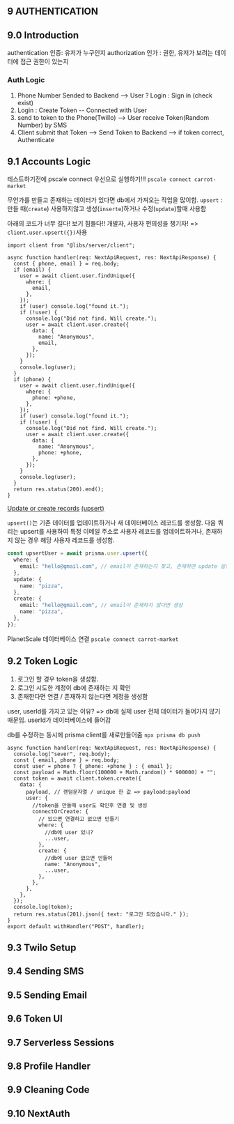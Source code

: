 ## 9 AUTHENTICATION

## 9.0 Introduction

authentication 인증: 유저가 누구인지
authorization 인가 : 권한, 유저가 보려는 데이터에 접근 권한이 있는지

### Auth Logic

1. Phone Number Sended to Backend --> User ? Login : Sign in (check exist)
2. Login : Create Token -- Connected with User
3. send to token to the Phone(Twillo) --> User receive Token(Random Number) by SMS
4. Client submit that Token --> Send Token to Backend --> if token correct, Authenticate

## 9.1 Accounts Logic

테스트하기전에 pscale connect 우선으로 실행하기!!!
`pscale connect carrot-market`

무언가를 만들고 존재하는 데이터가 있다면 db에서 가져오는 작업을 많이함.
`upsert` : 만들 때(`create`) 사용하지않고 생성(`inserte`)하거나 수정(`update`)할때 사용함

아래의 코드가 너무 길다! 보기 힘들다!! 개발자, 사용자 편의성을 챙기자!
=> `client.user.upsert({})`사용

```tsx
import client from "@libs/server/client";

async function handler(req: NextApiRequest, res: NextApiResponse) {
  const { phone, email } = req.body;
  if (email) {
    user = await client.user.findUnique({
      where: {
        email,
      },
    });
    if (user) console.log("found it.");
    if (!user) {
      console.log("Did not find. Will create.");
      user = await client.user.create({
        data: {
          name: "Anonymous",
          email,
        },
      });
    }
    console.log(user);
  }
  if (phone) {
    user = await client.user.findUnique({
      where: {
        phone: +phone,
      },
    });
    if (user) console.log("found it.");
    if (!user) {
      console.log("Did not find. Will create.");
      user = await client.user.create({
        data: {
          name: "Anonymous",
          phone: +phone,
        },
      });
    }
    console.log(user);
  }
  return res.status(200).end();
}
```

[Update or create records](https://www.prisma.io/docs/concepts/components/prisma-client/crud#update-or-create-records)
[(upsert)](https://www.prisma.io/docs/reference/api-reference/prisma-client-reference#upsert)

`upsert()`는 기존 데이터를 업데이트하거나 새 데이터베이스 레코드를 생성함.
다음 쿼리는 upsert를 사용하여 특정 이메일 주소로 사용자 레코드를 업데이트하거나, 존재하지 않는 경우 해당 사용자 레코드를 생성함.

```ts
const upsertUser = await prisma.user.upsert({
  where: {
    email: "hello@gmail.com", // email이 존재하는지 찾고, 존재하면 update 실행
  },
  update: {
    name: "pizza",
  },
  create: {
    email: "hello@gmail.com", // email이 존재하지 않다면 생성
    name: "pizza",
  },
});
```

PlanetScale 데이터베이스 연결
`pscale connect carrot-market`

## 9.2 Token Logic

1. 로그인 할 경우 token을 생성함.
2. 로그인 시도한 계정이 db에 존재하는 지 확인
3. 존재한다면 연결 / 존재하지 않는다면 계정을 생성함

user, userId를 가지고 있는 이유?
=> db에 실제 user 전체 데이터가 들어가지 않기 때문임. userId가 데이터베이스에 들어감

db를 수정하는 동시에 prisma client를 새로만들어줌
`npx prisma db push`

```tsx
async function handler(req: NextApiRequest, res: NextApiResponse) {
  console.log("sever", req.body);
  const { email, phone } = req.body;
  const user = phone ? { phone: +phone } : { email };
  const payload = Math.floor(100000 + Math.random() * 900000) + "";
  const token = await client.token.create({
    data: {
      payload, // 랜덤문자열 / unique 한 값 => payload:payload
      user: {
        //token을 만들때 user도 확인후 연결 및 생성
        connectOrCreate: {
          // 있으면 연결하고 없으면 만들기
          where: {
            //db에 user 있니?
            ...user,
          },
          create: {
            //db에 user 없으면 만들어
            name: "Anonymous",
            ...user,
          },
        },
      },
    },
  });
  console.log(token);
  return res.status(201).json({ text: "로그인 되었습니다." });
}
export default withHandler("POST", handler);
```

## 9.3 Twilo Setup

## 9.4 Sending SMS

## 9.5 Sending Email

## 9.6 Token UI

## 9.7 Serverless Sessions

## 9.8 Profile Handler

## 9.9 Cleaning Code

## 9.10 NextAuth
